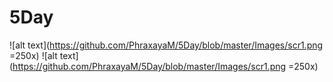# 5Day
![alt text](https://github.com/PhraxayaM/5Day/blob/master/Images/scr1.png =250x)
![alt text](https://github.com/PhraxayaM/5Day/blob/master/Images/scr1.png =250x)

